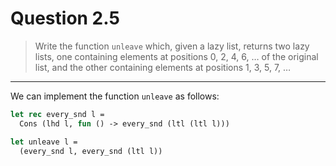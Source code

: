 # Question 2.5

> Write the function `unleave` which, given a lazy list, returns two lazy lists, one containing elements at positions 0, 2, 4, 6, … of the original list, and the other containing elements at positions 1, 3, 5, 7, …

---

We can implement the function `unleave` as follows:
```ocaml
let rec every_snd l =
  Cons (lhd l, fun () -> every_snd (ltl (ltl l)))

let unleave l =
  (every_snd l, every_snd (ltl l))
```
